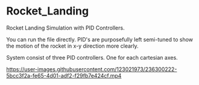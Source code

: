 # Rocket_Landing
Rocket Landing Simulation with PID Controllers.

You can run the file directly. PID's are purposefully left semi-tuned to show the motion of the rocket in x-y direction more clearly.

System consist of three PID controllers. One for each cartesian axes. 



https://user-images.githubusercontent.com/123021973/236300222-5bcc3f2a-fe65-4d01-adf2-f29fb7e424cf.mp4

